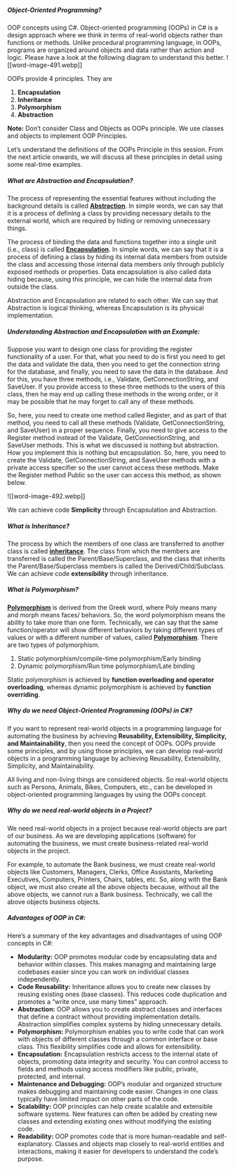 ##### **Object-Oriented Programming?**
OOP concepts using C#. Object-oriented programming (OOPs) in C# is a design approach where we think in terms of real-world objects rather than functions or methods. Unlike procedural programming language, in OOPs, programs are organized around objects and data rather than action and logic. Please have a look at the following diagram to understand this better.
![[word-image-491.webp]]

OOPs provide 4 principles. They are

1. **Encapsulation**
2. **Inheritance**
3. **Polymorphism**
4. **Abstraction**

**Note:** Don’t consider Class and Objects as OOPs principle. We use classes and objects to implement OOP Principles.

Let’s understand the definitions of the OOPs Principle in this session. From the next article onwards, we will discuss all these principles in detail using some real-time examples.


##### **What are Abstraction and Encapsulation?**

The process of representing the essential features without including the background details is called [**Abstraction**](https://dotnettutorials.net/lesson/abstraction-csharp-realtime-example/). In simple words, we can say that it is a process of defining a class by providing necessary details to the external world, which are required by hiding or removing unnecessary things.

The process of binding the data and functions together into a single unit (i.e., class) is called [**Encapsulation**](https://dotnettutorials.net/lesson/encapsulation-csharp/). In simple words, we can say that it is a process of defining a class by hiding its internal data members from outside the class and accessing those internal data members only through publicly exposed methods or properties. Data encapsulation is also called data hiding because, using this principle, we can hide the internal data from outside the class.

Abstraction and Encapsulation are related to each other. We can say that Abstraction is logical thinking, whereas Encapsulation is its physical implementation.

##### **Understanding Abstraction and Encapsulation with an Example:**

Suppose you want to design one class for providing the register functionality of a user. For that, what you need to do is first you need to get the data and validate the data, then you need to get the connection string for the database, and finally, you need to save the data in the database. And for this, you have three methods, i.e., Validate, GetConnectionString, and SaveUser. If you provide access to these three methods to the users of this class, then he may end up calling these methods in the wrong order, or it may be possible that he may forget to call any of these methods.

So, here, you need to create one method called Register, and as part of that method, you need to call all these methods (Validate, GetConnectionString, and SaveUser) in a proper sequence. Finally, you need to give access to the Register method instead of the Validate, GetConnectionString, and SaveUser methods. This is what we discussed is nothing but abstraction. How you implement this is nothing but encapsulation. So, here, you need to create the Validate, GetConnectionString, and SaveUser methods with a private access specifier so the user cannot access these methods. Make the Register method Public so the user can access this method, as shown below.


![[word-image-492.webp]]

We can achieve code **Simplicity** through Encapsulation and Abstraction.

##### **What is Inheritance?**

The process by which the members of one class are transferred to another class is called [**inheritance**](https://dotnettutorials.net/lesson/inheritance-c-sharp/). The class from which the members are transferred is called the Parent/Base/Superclass, and the class that inherits the Parent/Base/Superclass members is called the Derived/Child/Subclass. We can achieve code **extensibility** through inheritance.

##### **What is Polymorphism?**

[**Polymorphism**](https://dotnettutorials.net/lesson/polymorphism-csharp/) is derived from the Greek word, where Poly means many and morph means faces/ behaviors. So, the word polymorphism means the ability to take more than one form. Technically, we can say that the same function/operator will show different behaviors by taking different types of values or with a different number of values, called [**Polymorphism**](https://dotnettutorials.net/lesson/polymorphism-csharp/). There are two types of polymorphism.

1. Static polymorphism/compile-time polymorphism/Early binding
2. Dynamic polymorphism/Run time polymorphism/Late binding

Static polymorphism is achieved by **function overloading and operator overloading**, whereas dynamic polymorphism is achieved by **function overriding**.


##### **Why do we need Object-Oriented Programming (OOPs) in C#?**

If you want to represent real-world objects in a programming language for automating the business by achieving **Reusability, Extensibility, Simplicity, and Maintainability**, then you need the concept of OOPs. OOPs provide some principles, and by using those principles, we can develop real-world objects in a programming language by achieving Reusability, Extensibility, Simplicity, and Maintainability.

All living and non-living things are considered objects. So real-world objects such as Persons, Animals, Bikes, Computers, etc., can be developed in object-oriented programming languages by using the OOPs concept.

##### **Why do we need real-world objects in a Project?**

We need real-world objects in a project because real-world objects are part of our business. As we are developing applications (software) for automating the business, we must create business-related real-world objects in the project.

For example, to automate the Bank business, we must create real-world objects like Customers, Managers, Clerks, Office Assistants, Marketing Executives, Computers, Printers, Chairs, tables, etc. So, along with the Bank object, we must also create all the above objects because, without all the above objects, we cannot run a Bank business. Technically, we call the above objects business objects.


##### **Advantages of OOP in C#:**

Here’s a summary of the key advantages and disadvantages of using OOP concepts in C#:

- **Modularity:** OOP promotes modular code by encapsulating data and behavior within classes. This makes managing and maintaining large codebases easier since you can work on individual classes independently.
- **Code Reusability:** Inheritance allows you to create new classes by reusing existing ones (base classes). This reduces code duplication and promotes a “write once, use many times” approach.
- **Abstraction:** OOP allows you to create abstract classes and interfaces that define a contract without providing implementation details. Abstraction simplifies complex systems by hiding unnecessary details.
- **Polymorphism:** Polymorphism enables you to write code that can work with objects of different classes through a common interface or base class. This flexibility simplifies code and allows for extensibility.
- **Encapsulation:** Encapsulation restricts access to the internal state of objects, promoting data integrity and security. You can control access to fields and methods using access modifiers like public, private, protected, and internal.
- **Maintenance and Debugging:** OOP’s modular and organized structure makes debugging and maintaining code easier. Changes in one class typically have limited impact on other parts of the code.
- **Scalability:** OOP principles can help create scalable and extensible software systems. New features can often be added by creating new classes and extending existing ones without modifying the existing code.
- **Readability:** OOP promotes code that is more human-readable and self-explanatory. Classes and objects map closely to real-world entities and interactions, making it easier for developers to understand the code’s purpose.

